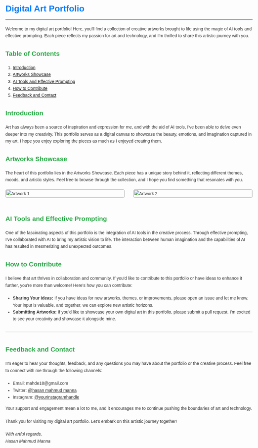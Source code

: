 <!DOCTYPE html>
<html>
<head>
  <title>Digital Art Portfolio</title>
  <style>
    body {
      font-family: Arial, sans-serif;
      line-height: 1.6;
      color: #333;
      max-width: 800px;
      margin: 0 auto;
      padding: 20px;
    }
    h1 {
      color: #007bff;
      border-bottom: 2px solid #007bff;
      padding-bottom: 10px;
    }
    h2 {
      color: #28a745;
    }
    p {
      margin-bottom: 1.2rem;
    }
    .art-showcase {
      display: flex;
      flex-wrap: wrap;
      justify-content: space-between;
    }
    .artwork {
      width: 48%;
      margin-bottom: 20px;
      border: 1px solid #ccc;
      border-radius: 5px;
      overflow: hidden;
    }
    .artwork img {
      width: 100%;
      height: auto;
    }
    .contact {
      margin-top: 30px;
      border-top: 1px solid #ccc;
      padding-top: 10px;
    }
  </style>
</head>
<body>
  <h1>Digital Art Portfolio</h1>
  <p>Welcome to my digital art portfolio! Here, you'll find a collection of creative artworks brought to life using the magic of AI tools and effective prompting. Each piece reflects my passion for art and technology, and I'm thrilled to share this artistic journey with you.</p>
  
  <h2>Table of Contents</h2>
  <ol>
    <li><a href="#introduction">Introduction</a></li>
    <li><a href="#artworks-showcase">Artworks Showcase</a></li>
    <li><a href="#ai-tools-and-effective-prompting">AI Tools and Effective Prompting</a></li>
    <li><a href="#how-to-contribute">How to Contribute</a></li>
    <li><a href="#feedback-and-contact">Feedback and Contact</a></li>
  </ol>

  <h2 id="introduction">Introduction</h2>
  <p>Art has always been a source of inspiration and expression for me, and with the aid of AI tools, I've been able to delve even deeper into my creativity. This portfolio serves as a digital canvas to showcase the beauty, emotions, and imagination captured in my art. I hope you enjoy exploring the pieces as much as I enjoyed creating them.</p>

  <h2 id="artworks-showcase">Artworks Showcase</h2>
  <p>The heart of this portfolio lies in the Artworks Showcase. Each piece has a unique story behind it, reflecting different themes, moods, and artistic styles. Feel free to browse through the collection, and I hope you find something that resonates with you.</p>
  <div class="art-showcase">
    <div class="artwork">
      <img src="link_to_image1.jpg" alt="Artwork 1">
    </div>
    <div class="artwork">
      <img src="link_to_image2.jpg" alt="Artwork 2">
    </div>
    <!-- Add more artwork divs as needed -->
  </div>

  <h2 id="ai-tools-and-effective-prompting">AI Tools and Effective Prompting</h2>
  <p>One of the fascinating aspects of this portfolio is the integration of AI tools in the creative process. Through effective prompting, I've collaborated with AI to bring my artistic vision to life. The interaction between human imagination and the capabilities of AI has resulted in mesmerizing and unexpected outcomes.</p>

  <h2 id="how-to-contribute">How to Contribute</h2>
  <p>I believe that art thrives in collaboration and community. If you'd like to contribute to this portfolio or have ideas to enhance it further, you're more than welcome! Here's how you can contribute:</p>
  <ul>
    <li><strong>Sharing Your Ideas:</strong> If you have ideas for new artworks, themes, or improvements, please open an issue and let me know. Your input is valuable, and together, we can explore new artistic horizons.</li>
    <li><strong>Submitting Artworks:</strong> If you'd like to showcase your own digital art in this portfolio, please submit a pull request. I'm excited to see your creativity and showcase it alongside mine.</li>
  </ul>

  <div class="contact" id="feedback-and-contact">
    <h2>Feedback and Contact</h2>
    <p>I'm eager to hear your thoughts, feedback, and any questions you may have about the portfolio or the creative process. Feel free to connect with me through the following channels:</p>
    <ul>
      <li>Email: mahde18@gmail.com</li>
      <li>Twitter: <a href="https://www.linkedin.com/in/hasanmahmudmanna/">@hasan mahmud manna</a></li>
      <li>Instagram: <a href="https://www.instagram.com/yourinstagramhandle">@yourinstagramhandle</a></li>
    </ul>
    <p>Your support and engagement mean a lot to me, and it encourages me to continue pushing the boundaries of art and technology.</p>
  </div>

  <p>Thank you for visiting my digital art portfolio. Let's embark on this artistic journey together!</p>
  <p><em>With artful regards,<br>Hasan Mahmud Manna</em></p>
</body>
</html>
